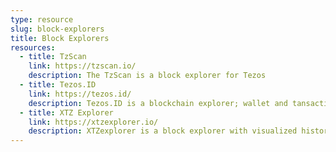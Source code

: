 ```yaml
---
type: resource
slug: block-explorers
title: Block Explorers
resources:
  - title: TzScan
    link: https://tzscan.io/
    description: The TzScan is a block explorer for Tezos
  - title: Tezos.ID
    link: https://tezos.id/
    description: Tezos.ID is a blockchain explorer; wallet and tansaction monitoring tool
  - title: XTZ Explorer
    link: https://xtzexplorer.io/
    description: XTZexplorer is a block explorer with visualized history information about all Tezos (XTZ) transactions.
---
```

